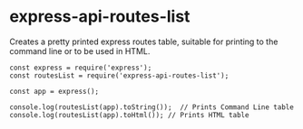 # express-api-routes-list
Creates a pretty printed express routes table, suitable for printing to the command line or to be used in HTML.

~~~
const express = require('express');
const routesList = require('express-api-routes-list');

const app = express();

console.log(routesList(app).toString());  // Prints Command Line table
console.log(routesList(app).toHtml()); // Prints HTML table
~~~
